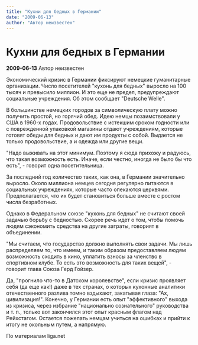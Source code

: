 ```yaml
---
title: "Кухни для бедных в Германии"
date: "2009-06-13"
author: "Автор неизвестен"
---
```


# Кухни для бедных в Германии

**2009-06-13** Автор неизвестен

Экономический кризис в Германии фиксируют немецкие гуманитарные организации. Число посетителей "кухонь для бедных" выросло на 100 тысяч и превысило миллион. И это еще не предел, предупреждают социальные учреждения. Об этом сообщает "Deutsche Welle".

В большинстве немецких городов за символическую плату можно получить простой, но горячий обед. Идею немцы позаимствовали у США в 1960-х годах. Продовольствие с истекшим сроком годности или с поврежденной упаковкой магазины отдают учреждениям, которые готовят обеды для бедных и дают им продукты с собой. Выдается не только продовольствие, а и одежда или другие вещи.

"Надо выживать на этот минимум. Поэтому я сюда прихожу и радуюсь, что такая возможность есть. Иначе, если честно, иногда не было бы что есть", - говорит одна посетительница.

За последний год количество таких, как она, в Германии значительно выросло. Около миллиона немцев сегодня регулярно питаются в социальных учреждениях, которые часто опекаются церквями. Предполагается, что их будет становиться больше вместе с ростом числа безработных.

Однако в Федеральном союзе "кухонь для бедных" не считают своей задачью борьбу с бедностью. Скорее речь идет о том, чтобы помочь людям сэкономить средства на другие затраты, говорият в объединении.

"Мы считаем, что государство должно выполнять свои задачи. Мы лишь распределяем то, что имеем, и таким образом предоставляем людям возможность сходить в кино, уплатить взносы за членство в спортивном клубе. То есть это возможность для таких вещей", - говорит глава Союза Герд Гойзер.

Да, "прогнило что-то в Датском королевстве", если кризис проявляет себя (да еще как!) даже в тех странах, о которых кухонные аналитики отечественного разлива томно вздыхают, закатывая глаза: "Ах, цивилизация!". Конечно, у Германии есть опыт "эффективного" выхода из кризиса, через избрание "национально сознательного" руководства и т. п., только вот закончился этот опыт красным флагом над Рейхстагом. Остается пожелать немцам учиться на ошибках и прийти к итогу не окольным путем, а напрямую.

По материалам liga.net
